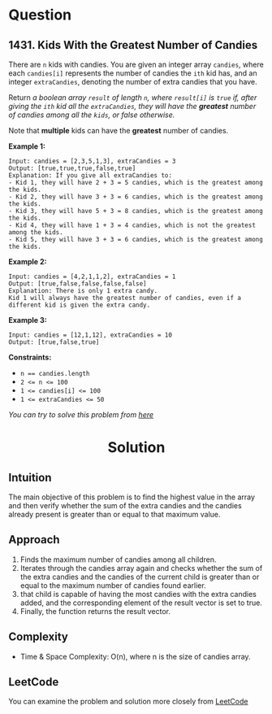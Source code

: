 # Question
## 1431. Kids With the Greatest Number of Candies
There are `n` kids with candies. You are given an integer array `candies`, where each `candies[i]` represents the number of candies the `ith` kid has, and an integer `extraCandies`, denoting the number of extra candies that you have.

Return *a boolean array `result` of length `n`, where `result[i]` is `true` if, after giving the `ith` kid all the `extraCandies`, they will have the **greatest** number of candies among all the `kids`, or false otherwise.*

Note that **multiple** kids can have the **greatest** number of candies.<br/>

**Example 1:**<br/>
```
Input: candies = [2,3,5,1,3], extraCandies = 3
Output: [true,true,true,false,true] 
Explanation: If you give all extraCandies to:
- Kid 1, they will have 2 + 3 = 5 candies, which is the greatest among the kids.
- Kid 2, they will have 3 + 3 = 6 candies, which is the greatest among the kids.
- Kid 3, they will have 5 + 3 = 8 candies, which is the greatest among the kids.
- Kid 4, they will have 1 + 3 = 4 candies, which is not the greatest among the kids.
- Kid 5, they will have 3 + 3 = 6 candies, which is the greatest among the kids.
```
**Example 2:**<br/>
```
Input: candies = [4,2,1,1,2], extraCandies = 1
Output: [true,false,false,false,false] 
Explanation: There is only 1 extra candy.
Kid 1 will always have the greatest number of candies, even if a different kid is given the extra candy.
```

**Example 3:**<br/>
```
Input: candies = [12,1,12], extraCandies = 10
Output: [true,false,true]
```

**Constraints:**

- `n == candies.length`
- `2 <= n <= 100`
- `1 <= candies[i] <= 100`
- `1 <= extraCandies <= 50`

*You can try to solve this problem from [here](https://leetcode.com/problems/kids-with-the-greatest-number-of-candies/)*

<h1 align="center">Solution</h1>

## Intuition
The main objective of this problem is to find the highest value in the array and then verify whether the sum of the extra candies and the candies already present is greater than or equal to that maximum value.

## Approach
1. Finds the maximum number of candies among all children.
2. Iterates through the candies array again and checks whether the sum of the extra candies and the candies of the current child is greater than or equal to the maximum number of candies found earlier.
3. that child is capable of having the most candies with the extra candies added, and the corresponding element of the result vector is set to true.
4. Finally, the function returns the result vector.

## Complexity
- Time & Space Complexity: O(n), where n is the size of candies array.

## LeetCode
You can examine the problem and solution more closely from [LeetCode](https://leetcode.com/problems/kids-with-the-greatest-number-of-candies/solutions/3426428/easy-solution-with-explanation-in-cpp/)
